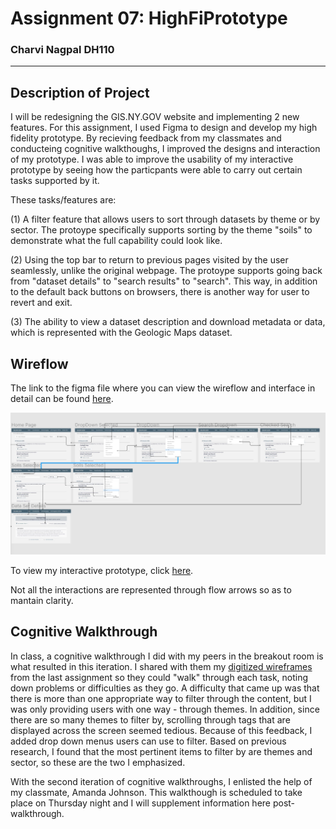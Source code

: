 # Assignment 07: HighFiPrototype 
### Charvi Nagpal DH110
---
## Description of Project

I will be redesigning the GIS.NY.GOV website and implementing 2 new features. For this assignment, I used Figma to design and develop my high fidelity prototype. By recieving feedback from my classmates and conducteing cognitive walkthoughs, I improved the designs and interaction of my prototype. I was able to improve the usability of my interactive prototype by seeing how the particpants were able to carry out certain tasks supported by it. 

These tasks/features are:

(1) A filter feature that allows users to sort through datasets by theme or by sector. The protoype specifically supports sorting by the theme "soils" to demonstrate what the full capability could look like.

(2) Using the top bar to return to previous pages visited by the user seamlessly, unlike the original webpage. The protoype supports going back from "dataset details" to "search results" to "search". This way, in addition to the default back buttons on browsers, there is another way for user to revert and exit. 

(3) The ability to view a dataset description and download metadata or data, which is represented with the Geologic Maps dataset. 


## Wireflow

The link to the figma file where you can view the wireflow and interface in detail can be found [here](https://www.figma.com/file/gPgJyfw77nUDkfiqRIgVs2/Untitled?node-id=0%3A1).

![Wireflow](https://github.com/cnagpal/DGTHUM110/blob/ddcdbf454301f00e17d6d654adad40ef2a235191/Assigment07/Wireflow.jpg)

To view my interactive prototype, click [here](https://www.figma.com/proto/gPgJyfw77nUDkfiqRIgVs2/HiFiPrototype?node-id=2%3A302&scaling=min-zoom&page-id=0%3A1&starting-point-node-id=2%3A302&show-proto-sidebar=1).

Not all the interactions are represented through flow arrows so as to mantain clarity. 

## Cognitive Walkthrough

In class, a cognitive walkthrough I did with my peers in the breakout room is what resulted in this iteration. I shared with them my [digitized wireframes](https://github.com/cnagpal/DGTHUM110/blob/main/Assignment06/README.md) from the last assignment so they could "walk" through each task, noting down problems or difficulties as they go. A difficulty that came up was that there is more than one appropriate way to filter through the content, but I was only providing users with one way - through themes. In addition, since there are so many themes to filter by, scrolling through tags that are displayed across the screen seemed tedious. Because of this feedback, I added drop down menus users can use to filter. Based on previous research, I found that the most pertinent items to filter by are themes and sector, so these are the two I emphasized. 

With the second iteration of cognitive walkthroughs, I enlisted the help of my classmate, Amanda Johnson. This walkthough is scheduled to take place on Thursday night and I will supplement information here post-walkthrough.


